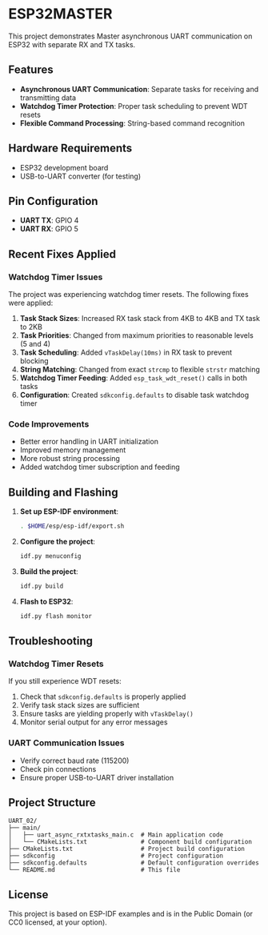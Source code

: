 # ESP32MASTER

This project demonstrates Master asynchronous UART communication on ESP32 with separate RX and TX tasks.

## Features

- **Asynchronous UART Communication**: Separate tasks for receiving and transmitting data
- **Watchdog Timer Protection**: Proper task scheduling to prevent WDT resets
- **Flexible Command Processing**: String-based command recognition

## Hardware Requirements

- ESP32 development board
- USB-to-UART converter (for testing)


## Pin Configuration

- **UART TX**: GPIO 4
- **UART RX**: GPIO 5  



## Recent Fixes Applied

### Watchdog Timer Issues
The project was experiencing watchdog timer resets. The following fixes were applied:

1. **Task Stack Sizes**: Increased RX task stack from 4KB to 4KB and TX task to 2KB
2. **Task Priorities**: Changed from maximum priorities to reasonable levels (5 and 4)
3. **Task Scheduling**: Added `vTaskDelay(10ms)` in RX task to prevent blocking
4. **String Matching**: Changed from exact `strcmp` to flexible `strstr` matching
5. **Watchdog Timer Feeding**: Added `esp_task_wdt_reset()` calls in both tasks
6. **Configuration**: Created `sdkconfig.defaults` to disable task watchdog timer

### Code Improvements

- Better error handling in UART initialization
- Improved memory management
- More robust string processing
- Added watchdog timer subscription and feeding

## Building and Flashing

1. **Set up ESP-IDF environment**:
   ```bash
   . $HOME/esp/esp-idf/export.sh
   ```

2. **Configure the project**:
   ```bash
   idf.py menuconfig
   ```

3. **Build the project**:
   ```bash
   idf.py build
   ```

4. **Flash to ESP32**:
   ```bash
   idf.py flash monitor
   ```

## Troubleshooting

### Watchdog Timer Resets
If you still experience WDT resets:

1. Check that `sdkconfig.defaults` is properly applied
2. Verify task stack sizes are sufficient
3. Ensure tasks are yielding properly with `vTaskDelay()`
4. Monitor serial output for any error messages

### UART Communication Issues
- Verify correct baud rate (115200)
- Check pin connections
- Ensure proper USB-to-UART driver installation

## Project Structure

```
UART_02/
├── main/
│   ├── uart_async_rxtxtasks_main.c  # Main application code
│   └── CMakeLists.txt               # Component build configuration
├── CMakeLists.txt                   # Project build configuration
├── sdkconfig                        # Project configuration
├── sdkconfig.defaults               # Default configuration overrides
└── README.md                        # This file
```

## License

This project is based on ESP-IDF examples and is in the Public Domain (or CC0 licensed, at your option).
